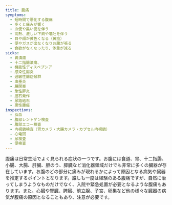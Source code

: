 ```yaml
---
title: 腹痛
symptoms:
  - 短時間で悪化する腹痛
  - 歩くと痛みが響く
  - 血便や黒い便を伴う
  - 高熱、激しい下痢や嘔吐を伴う
  - 目や顔が黄色くなる（黄疸）
  - 便やガスが出なくなりお腹が張る
  - 食欲がなくなったり、体重が減る
sicks:
  - 胃潰瘍
  - 十二指腸潰瘍、
  - 機能性ディスペプシア
  - 感染性腸炎
  - 過敏性腸症候群
  - 虫垂炎
  - 腸閉塞
  - 急性膵炎
  - 胆石発作
  - 尿路結石
  - 悪性腫瘍
inspections:
  - 採血
  - 腹部レントゲン検査
  - 腹部エコー検査
  - 内視鏡検査（胃カメラ・大腸カメラ・カプセル内視鏡）
  - 心電図
  - 尿検査
  - 便検査
---
```


腹痛は日常生活でよく見られる症状の一つです。お腹には食道、胃、十二指腸、小腸、大腸、肝臓、胆のう、膵臓など消化器領域だけでも非常に多くの臓器が存在しています。お腹のどの部分に痛みが現れるかによって原因となる病気や臓器を推定するポイントとなります。誰しも一度は経験のある腹痛ですが、自然に治ってしまうようなものだけでなく、入院や緊急処置が必要となるような腹痛もあります。また、心臓や腎臓、脾臓、前立腺、子宮、卵巣など他の様々な臓器の病気が腹痛の原因となることもあり、注意が必要です。
